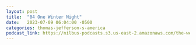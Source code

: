 ```yaml
---
layout: post
title:  "04 One Winter Night"
date:   2023-07-09 06:04:00 -0500
categories: thomas-jefferson-s-america
podcast_link: https://nilbus-podcasts.s3.us-east-2.amazonaws.com/the-well-trained-mind/Thomas%20Jefferson's%20America/04%20One%20Winter%20Night.mp3
---
```

